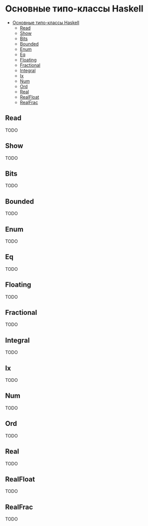 # Основные типо-классы Haskell

- [Основные типо-классы Haskell](#основные-типо-классы-haskell)
  - [Read](#read)
  - [Show](#show)
  - [Bits](#bits)
  - [Bounded](#bounded)
  - [Enum](#enum)
  - [Eq](#eq)
  - [Floating](#floating)
  - [Fractional](#fractional)
  - [Integral](#integral)
  - [Ix](#ix)
  - [Num](#num)
  - [Ord](#ord)
  - [Real](#real)
  - [RealFloat](#realfloat)
  - [RealFrac](#realfrac)

## Read

TODO

## Show

TODO

## Bits

TODO

## Bounded

TODO

## Enum

TODO

## Eq	 

TODO

## Floating

TODO

## Fractional

TODO

## Integral

TODO

## Ix

TODO

## Num

TODO

## Ord	 

TODO

## Real

TODO

## RealFloat

TODO

## RealFrac

TODO

